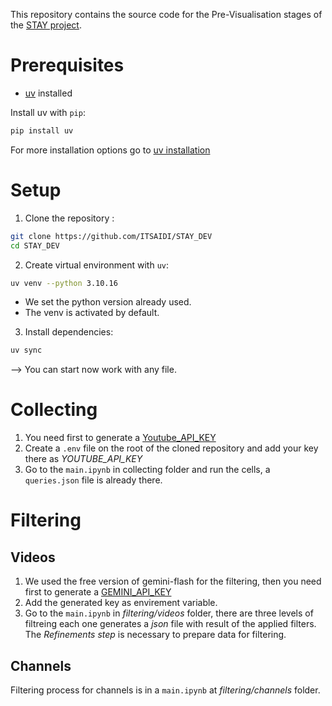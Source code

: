 This repository contains the source code for the Pre-Visualisation stages of the [STAY project](https://github.com/ITSAIDI/STAYApp).

# Prerequisites

* [uv](https://docs.astral.sh/uv/getting-started/) installed

Install uv with `pip`:

```bash
pip install uv
```
For more  installation options go to  [uv installation](https://docs.astral.sh/uv/getting-started/installation/)

# Setup

1. Clone the repository :

```bash
git clone https://github.com/ITSAIDI/STAY_DEV
cd STAY_DEV
```

2. Create virtual environment with `uv`:

```bash
uv venv --python 3.10.16
```
- We set the python version already used.
- The venv is activated by default.
  
3. Install dependencies:

```bash
uv sync
```
--> You can start now work with any file.

# Collecting

1. You need first to generate a [Youtube_API_KEY](https://developers.google.com/youtube/v3/getting-started)
2. Create a `.env` file on the root of the cloned repository and add your key there as *YOUTUBE_API_KEY* 
3. Go to the `main.ipynb` in collecting folder and run the cells, a `queries.json` file is already there.

# Filtering
## Videos 
1. We used the free version of gemini-flash for the filtering, then you need first to generate a [GEMINI_API_KEY](https://ai.google.dev/gemini-api/docs/api-key)
2. Add the generated key as envirement variable.
3. Go to the `main.ipynb` in *filtering/videos* folder, there are three levels of filtreing  each one generates a *json* file with result of the applied filters. The *Refinements step* is necessary to prepare data for filtering.
## Channels 
Filtering process for channels is in a `main.ipynb` at *filtering/channels* folder.



